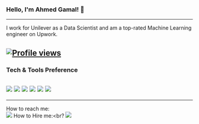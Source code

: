 ### Hello, I'm Ahmed Gamal! 👋

---

I work for Unilever as a Data Scientist and am a top-rated Machine Learning engineer on Upwork.

[![Profile views](https://hits.seeyoufarm.com/api/count/incr/badge.svg?url=https%3A%2F%2Fgithub.com%2Fahmed-gamal97&count_bg=%2379C83D&title_bg=%23555555&icon=&icon_color=%23E7E7E7&title=hits&edge_flat=false)](https://hits.seeyoufarm.com)
---


### Tech & Tools Preference
<img src="https://img.shields.io/badge/Python-14354C?style=for-the-badge&logo=python&logoColor=white"> <img src="https://img.shields.io/badge/Django-092E20?style=for-the-badge&logo=django&logoColor=white"> <img src="https://img.shields.io/badge/OpenCV-27338e?style=for-the-badge&logo=OpenCV&logoColor=white"> <img src="https://img.shields.io/badge/Jupyter-F37626.svg?&style=for-the-badge&logo=Jupyter&logoColor=white"> <img src="https://img.shields.io/badge/Git-F05032?style=for-the-badge&logo=git&logoColor=white"> <img src="https://img.shields.io/badge/Linux-FCC624?style=for-the-badge&logo=linux&logoColor=black">
---

---

How to reach me:<br>
[<img src="https://img.shields.io/badge/LinkedIn-0077B5?style=for-the-badge&logo=linkedin&logoColor=white">](https://www.linkedin.com/in/ahmed-gamal97/)
How to Hire me:<br?
[<img src="https://img.shields.io/badge/UpWork-6FDA44?style=for-the-badge&logo=Upwork&logoColor=whit">](https://www.upwork.com/freelancers/~01b238febe733a9037)
